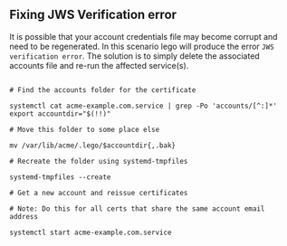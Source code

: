 ## Fixing JWS Verification error

It is possible that your account credentials file may become corrupt and need to be regenerated. In this scenario lego will produce the error `JWS verification error`. The solution is to simply delete the associated accounts file and re-run the affected service(s).

```programlisting

# Find the accounts folder for the certificate

systemctl cat acme-example.com.service | grep -Po 'accounts/[^:]*'
export accountdir="$(!!)"

# Move this folder to some place else

mv /var/lib/acme/.lego/$accountdir{,.bak}

# Recreate the folder using systemd-tmpfiles

systemd-tmpfiles --create

# Get a new account and reissue certificates

# Note: Do this for all certs that share the same account email address

systemctl start acme-example.com.service
```
